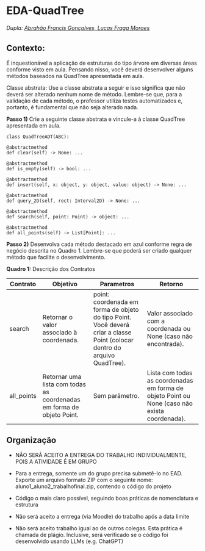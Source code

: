 # EDA-QuadTree

<h6>
    Dupla:
    <a href="https://github.com/strLuckyyy" target="_blank">Abrahão Francis Gonçalves, </a>
    <a href="https://github.com/TheGamesModafoca" target="_blank">Lucas Fraga Moraes</a>    
</h6>

## Contexto: 

É inquestionável a aplicação de estruturas do tipo árvore em diversas áreas conforme visto em aula. Pensando nisso, você deverá desenvolver alguns métodos baseados na QuadTree apresentada em aula.

Classe abstrata: Use a classe abstrata a seguir e isso significa que não deverá ser alterado nenhum nome de método. Lembre-se que, para a validação de cada método, o professor utiliza testes automatizados e, portanto, é fundamental que não seja alterado nada.

**Passo 1)** Crie a seguinte classe abstrata e vincule-a à classe QuadTree apresentada em aula.

```
class QuadTreeADT(ABC):

@abstractmethod
def clear(self) -> None: ...

@abstractmethod
def is_empty(self) -> bool: ...

@abstractmethod
def insert(self, x: object, y: object, value: object) -> None: ...

@abstractmethod
def query_2D(self, rect: Interval2D) -> None: ...

@abstractmethod
def search(self, point: Point) -> object: ...

@abstractmethod
def all_points(self) -> List[Point]: ...
```

**Passo 2)** Desenvolva cada método destacado em azul conforme regra de negócio descrita no Quadro 1.
Lembre-se que poderá ser criado qualquer método que facilite o desenvolvimento.

**Quadro 1:** Descrição dos Contratos

| Contrato | Objetivo | Parametros | Retorno |
| -------- | -------- | ---------- | ------- |
| search | Retornar o valor associado à coordenada. | point: coordenada em forma de objeto do tipo Point. Você deverá criar a classe Point (colocar dentro do arquivo QuadTree). | Valor associado com a coordenada ou None (caso não encontrada). |
| all_points | Retornar uma lista com todas as coordenadas em forma de objeto Point. | Sem parâmetro. | Lista com todas as coordenadas em forma de objeto Point ou None (caso não exista coordenada). |


## Organização
- NÃO SERÁ ACEITO A ENTREGA DO TRABALHO INDIVIDUALMENTE, POIS A ATIVIDADE É EM
GRUPO

- Para a entrega, somente um do grupo precisa submetê-lo no EAD. Exporte um arquivo formato ZIP
com o seguinte nome: aluno1_aluno2_trabalhofinal.zip, contendo o código do projeto

- Código o mais claro possível, seguindo boas práticas de nomenclatura e estrutura

- Não será aceito a entrega (via Moodle) do trabalho após a data limite

- Não será aceito trabalho igual ao de outros colegas. Esta prática é chamada de plágio. Inclusive, será verificado se o código foi desenvolvido usando LLMs (e.g. ChatGPT)
